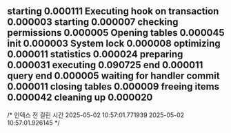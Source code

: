 starting	0.000111
Executing hook on transaction 	0.000003
starting	0.000007
checking permissions	0.000005
Opening tables	0.000045
init	0.000003
System lock	0.000008
optimizing	0.000011
statistics	0.000024
preparing	0.000031
executing	0.090725
end	0.000011
query end	0.000005
waiting for handler commit	0.000011
closing tables	0.000009
freeing items	0.000042
cleaning up	0.000020
--------------------------------------------------
/*
    인덱스 전 걸린 시간
    2025-05-02 10:57:01.771939
    2025-05-02 10:57:01.926145
*/